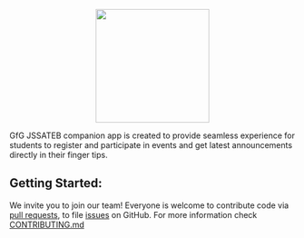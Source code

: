 <p align="center">
<img src="https://github.com/GfG-JSSATEB/Companion-App/blob/main/assets/images/logo.png" width="200px" height="200px">
</p>

<!-- # GfG JSSATEB - Companion app -->

GfG JSSATEB companion app is created to provide seamless experience for students to register and participate in events and get latest announcements directly in their finger tips.

## Getting Started:

We invite you to join our team! Everyone is welcome to contribute code via [pull requests](https://github.com/GfG-JSSATEB/Companion-App/pulls), to file [issues](https://github.com/GfG-JSSATEB/Companion-App/issues) on GitHub.
For more information check [CONTRIBUTING.md](https://github.com/GfG-JSSATEB/Companion-App/blob/main/CONTRIBUTING.md)
